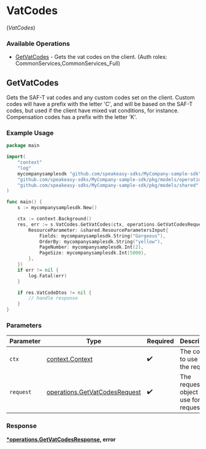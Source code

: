 # VatCodes
(*VatCodes*)

### Available Operations

* [GetVatCodes](#getvatcodes) - Gets the vat codes on the client. (Auth roles: CommonServices,CommonServices_Full)

## GetVatCodes

Gets the SAF-T vat codes and any custom codes set on the client.
Custom codes will have a prefix with the letter 'C', and will be based on the SAF-T codes, but used if the client have mixed vat conditions, for instance.
Compensation codes has a prefix with the letter 'K'.

### Example Usage

```go
package main

import(
	"context"
	"log"
	mycompanysamplesdk "github.com/speakeasy-sdks/MyCompany-sample-sdk"
	"github.com/speakeasy-sdks/MyCompany-sample-sdk/pkg/models/operations"
	"github.com/speakeasy-sdks/MyCompany-sample-sdk/pkg/models/shared"
)

func main() {
    s := mycompanysamplesdk.New()

    ctx := context.Background()
    res, err := s.VatCodes.GetVatCodes(ctx, operations.GetVatCodesRequest{
        ResourceParameter: &shared.ResourceParametersInput{
            Fields: mycompanysamplesdk.String("Gorgeous"),
            OrderBy: mycompanysamplesdk.String("yellow"),
            PageNumber: mycompanysamplesdk.Int(2),
            PageSize: mycompanysamplesdk.Int(5000),
        },
    })
    if err != nil {
        log.Fatal(err)
    }

    if res.VatCodeDtos != nil {
        // handle response
    }
}
```

### Parameters

| Parameter                                                                      | Type                                                                           | Required                                                                       | Description                                                                    |
| ------------------------------------------------------------------------------ | ------------------------------------------------------------------------------ | ------------------------------------------------------------------------------ | ------------------------------------------------------------------------------ |
| `ctx`                                                                          | [context.Context](https://pkg.go.dev/context#Context)                          | :heavy_check_mark:                                                             | The context to use for the request.                                            |
| `request`                                                                      | [operations.GetVatCodesRequest](../../models/operations/getvatcodesrequest.md) | :heavy_check_mark:                                                             | The request object to use for the request.                                     |


### Response

**[*operations.GetVatCodesResponse](../../models/operations/getvatcodesresponse.md), error**


